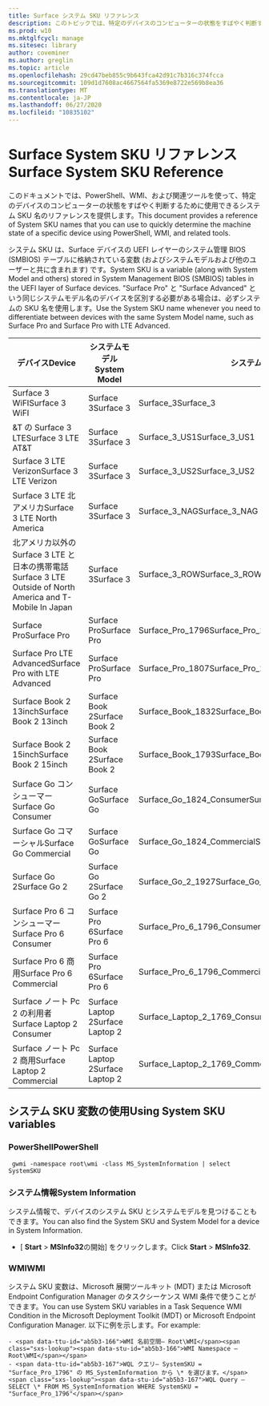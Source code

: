 ```yaml
---
title: Surface システム SKU リファレンス
description: このトピックでは、特定のデバイスのコンピューターの状態をすばやく判断するために使用できるシステム SKU 名のリファレンスを提供します。
ms.prod: w10
ms.mktglfcycl: manage
ms.sitesec: library
author: coveminer
ms.author: greglin
ms.topic: article
ms.openlocfilehash: 29cd47beb855c9b643fca42d91c7b316c374fcca
ms.sourcegitcommit: 109d1d7608ac4667564fa5369e8722e569b8ea36
ms.translationtype: MT
ms.contentlocale: ja-JP
ms.lasthandoff: 06/27/2020
ms.locfileid: "10835102"
---
```

# <span data-ttu-id="ab5b3-103">Surface System SKU リファレンス</span><span class="sxs-lookup"><span data-stu-id="ab5b3-103">Surface System SKU Reference</span></span>
<span data-ttu-id="ab5b3-104">このドキュメントでは、PowerShell、WMI、および関連ツールを使って、特定のデバイスのコンピューターの状態をすばやく判断するために使用できるシステム SKU 名のリファレンスを提供します。</span><span class="sxs-lookup"><span data-stu-id="ab5b3-104">This document provides a reference of System SKU names that you can use to quickly determine the machine state of a specific device using PowerShell, WMI, and related tools.</span></span> 

<span data-ttu-id="ab5b3-105">システム SKU は、Surface デバイスの UEFI レイヤーのシステム管理 BIOS (SMBIOS) テーブルに格納されている変数 (およびシステムモデルおよび他のユーザーと共に含まれます) です。</span><span class="sxs-lookup"><span data-stu-id="ab5b3-105">System SKU is a variable (along with System Model and others) stored in System Management BIOS (SMBIOS) tables in the UEFI layer of Surface devices.</span></span>  <span data-ttu-id="ab5b3-106">"Surface Pro" と "Surface Advanced" という同じシステムモデル名のデバイスを区別する必要がある場合は、必ずシステムの SKU 名を使用します。</span><span class="sxs-lookup"><span data-stu-id="ab5b3-106">Use the System SKU name whenever you need to differentiate between devices with the same System Model name, such as Surface Pro and Surface Pro with LTE Advanced.</span></span> 

| **<span data-ttu-id="ab5b3-107">デバイス</span><span class="sxs-lookup"><span data-stu-id="ab5b3-107">Device</span></span>**| **<span data-ttu-id="ab5b3-108">システムモデル</span><span class="sxs-lookup"><span data-stu-id="ab5b3-108">System Model</span></span>** | **<span data-ttu-id="ab5b3-109">システム SKU</span><span class="sxs-lookup"><span data-stu-id="ab5b3-109">System SKU</span></span>**|
| --- | ---| --- |
| <span data-ttu-id="ab5b3-110">Surface 3 WiFI</span><span class="sxs-lookup"><span data-stu-id="ab5b3-110">Surface 3 WiFI</span></span>                                               | <span data-ttu-id="ab5b3-111">Surface 3</span><span class="sxs-lookup"><span data-stu-id="ab5b3-111">Surface 3</span></span>        | <span data-ttu-id="ab5b3-112">Surface_3</span><span class="sxs-lookup"><span data-stu-id="ab5b3-112">Surface_3</span></span>                        |
| <span data-ttu-id="ab5b3-113">&T の Surface 3 LTE</span><span class="sxs-lookup"><span data-stu-id="ab5b3-113">Surface 3 LTE AT&T</span></span>                                           | <span data-ttu-id="ab5b3-114">Surface 3</span><span class="sxs-lookup"><span data-stu-id="ab5b3-114">Surface 3</span></span>        | <span data-ttu-id="ab5b3-115">Surface_3_US1</span><span class="sxs-lookup"><span data-stu-id="ab5b3-115">Surface_3_US1</span></span>                    |
| <span data-ttu-id="ab5b3-116">Surface 3 LTE Verizon</span><span class="sxs-lookup"><span data-stu-id="ab5b3-116">Surface 3 LTE Verizon</span></span>                                        | <span data-ttu-id="ab5b3-117">Surface 3</span><span class="sxs-lookup"><span data-stu-id="ab5b3-117">Surface 3</span></span>        | <span data-ttu-id="ab5b3-118">Surface_3_US2</span><span class="sxs-lookup"><span data-stu-id="ab5b3-118">Surface_3_US2</span></span>                    |
| <span data-ttu-id="ab5b3-119">Surface 3 LTE 北アメリカ</span><span class="sxs-lookup"><span data-stu-id="ab5b3-119">Surface 3 LTE North America</span></span>                                  | <span data-ttu-id="ab5b3-120">Surface 3</span><span class="sxs-lookup"><span data-stu-id="ab5b3-120">Surface 3</span></span>        | <span data-ttu-id="ab5b3-121">Surface_3_NAG</span><span class="sxs-lookup"><span data-stu-id="ab5b3-121">Surface_3_NAG</span></span>                    |
| <span data-ttu-id="ab5b3-122">北アメリカ以外の Surface 3 LTE と日本の携帯電話</span><span class="sxs-lookup"><span data-stu-id="ab5b3-122">Surface 3 LTE Outside of North America and T-Mobile In Japan</span></span> | <span data-ttu-id="ab5b3-123">Surface 3</span><span class="sxs-lookup"><span data-stu-id="ab5b3-123">Surface 3</span></span>        | <span data-ttu-id="ab5b3-124">Surface_3_ROW</span><span class="sxs-lookup"><span data-stu-id="ab5b3-124">Surface_3_ROW</span></span>                    |
| <span data-ttu-id="ab5b3-125">Surface Pro</span><span class="sxs-lookup"><span data-stu-id="ab5b3-125">Surface Pro</span></span>                                                  | <span data-ttu-id="ab5b3-126">Surface Pro</span><span class="sxs-lookup"><span data-stu-id="ab5b3-126">Surface Pro</span></span>      | <span data-ttu-id="ab5b3-127">Surface_Pro_1796</span><span class="sxs-lookup"><span data-stu-id="ab5b3-127">Surface_Pro_1796</span></span>                 |
| <span data-ttu-id="ab5b3-128">Surface Pro LTE Advanced</span><span class="sxs-lookup"><span data-stu-id="ab5b3-128">Surface Pro with LTE Advanced</span></span>                                | <span data-ttu-id="ab5b3-129">Surface Pro</span><span class="sxs-lookup"><span data-stu-id="ab5b3-129">Surface Pro</span></span>      | <span data-ttu-id="ab5b3-130">Surface_Pro_1807</span><span class="sxs-lookup"><span data-stu-id="ab5b3-130">Surface_Pro_1807</span></span>                 |
| <span data-ttu-id="ab5b3-131">Surface Book 2 13inch</span><span class="sxs-lookup"><span data-stu-id="ab5b3-131">Surface Book 2 13inch</span></span>                                        | <span data-ttu-id="ab5b3-132">Surface Book 2</span><span class="sxs-lookup"><span data-stu-id="ab5b3-132">Surface Book 2</span></span>   | <span data-ttu-id="ab5b3-133">Surface_Book_1832</span><span class="sxs-lookup"><span data-stu-id="ab5b3-133">Surface_Book_1832</span></span>                |
| <span data-ttu-id="ab5b3-134">Surface Book 2 15inch</span><span class="sxs-lookup"><span data-stu-id="ab5b3-134">Surface Book 2 15inch</span></span>                                        | <span data-ttu-id="ab5b3-135">Surface Book 2</span><span class="sxs-lookup"><span data-stu-id="ab5b3-135">Surface Book 2</span></span>   | <span data-ttu-id="ab5b3-136">Surface_Book_1793</span><span class="sxs-lookup"><span data-stu-id="ab5b3-136">Surface_Book_1793</span></span>                |
| <span data-ttu-id="ab5b3-137">Surface Go コンシューマー</span><span class="sxs-lookup"><span data-stu-id="ab5b3-137">Surface Go Consumer</span></span>                                          | <span data-ttu-id="ab5b3-138">Surface Go</span><span class="sxs-lookup"><span data-stu-id="ab5b3-138">Surface Go</span></span>       | <span data-ttu-id="ab5b3-139">Surface_Go_1824_Consumer</span><span class="sxs-lookup"><span data-stu-id="ab5b3-139">Surface_Go_1824_Consumer</span></span>         |
| <span data-ttu-id="ab5b3-140">Surface Go コマーシャル</span><span class="sxs-lookup"><span data-stu-id="ab5b3-140">Surface Go Commercial</span></span>                                        | <span data-ttu-id="ab5b3-141">Surface Go</span><span class="sxs-lookup"><span data-stu-id="ab5b3-141">Surface Go</span></span>       | <span data-ttu-id="ab5b3-142">Surface_Go_1824_Commercial</span><span class="sxs-lookup"><span data-stu-id="ab5b3-142">Surface_Go_1824_Commercial</span></span>       |
| <span data-ttu-id="ab5b3-143">Surface Go 2</span><span class="sxs-lookup"><span data-stu-id="ab5b3-143">Surface Go 2</span></span>                                                 | <span data-ttu-id="ab5b3-144">Surface Go 2</span><span class="sxs-lookup"><span data-stu-id="ab5b3-144">Surface Go 2</span></span>     | <span data-ttu-id="ab5b3-145">Surface_Go_2_1927</span><span class="sxs-lookup"><span data-stu-id="ab5b3-145">Surface_Go_2_1927</span></span>                |
| <span data-ttu-id="ab5b3-146">Surface Pro 6 コンシューマー</span><span class="sxs-lookup"><span data-stu-id="ab5b3-146">Surface Pro 6 Consumer</span></span>                                       | <span data-ttu-id="ab5b3-147">Surface Pro 6</span><span class="sxs-lookup"><span data-stu-id="ab5b3-147">Surface Pro 6</span></span>    | <span data-ttu-id="ab5b3-148">Surface_Pro_6_1796_Consumer</span><span class="sxs-lookup"><span data-stu-id="ab5b3-148">Surface_Pro_6_1796_Consumer</span></span>      |
| <span data-ttu-id="ab5b3-149">Surface Pro 6 商用</span><span class="sxs-lookup"><span data-stu-id="ab5b3-149">Surface Pro 6 Commercial</span></span>                                     | <span data-ttu-id="ab5b3-150">Surface Pro 6</span><span class="sxs-lookup"><span data-stu-id="ab5b3-150">Surface Pro 6</span></span>    | <span data-ttu-id="ab5b3-151">Surface_Pro_6_1796_Commercial</span><span class="sxs-lookup"><span data-stu-id="ab5b3-151">Surface_Pro_6_1796_Commercial</span></span>    |
| <span data-ttu-id="ab5b3-152">Surface ノート Pc 2 の利用者</span><span class="sxs-lookup"><span data-stu-id="ab5b3-152">Surface Laptop 2 Consumer</span></span>                                    | <span data-ttu-id="ab5b3-153">Surface Laptop 2</span><span class="sxs-lookup"><span data-stu-id="ab5b3-153">Surface Laptop 2</span></span> | <span data-ttu-id="ab5b3-154">Surface_Laptop_2_1769_Consumer</span><span class="sxs-lookup"><span data-stu-id="ab5b3-154">Surface_Laptop_2_1769_Consumer</span></span>   |
| <span data-ttu-id="ab5b3-155">Surface ノート Pc 2 商用</span><span class="sxs-lookup"><span data-stu-id="ab5b3-155">Surface Laptop 2 Commercial</span></span>                                  | <span data-ttu-id="ab5b3-156">Surface Laptop 2</span><span class="sxs-lookup"><span data-stu-id="ab5b3-156">Surface Laptop 2</span></span> | <span data-ttu-id="ab5b3-157">Surface_Laptop_2_1769_Commercial</span><span class="sxs-lookup"><span data-stu-id="ab5b3-157">Surface_Laptop_2_1769_Commercial</span></span> |

## <span data-ttu-id="ab5b3-158">システム SKU 変数の使用</span><span class="sxs-lookup"><span data-stu-id="ab5b3-158">Using System SKU variables</span></span> 

### <span data-ttu-id="ab5b3-159">PowerShell</span><span class="sxs-lookup"><span data-stu-id="ab5b3-159">PowerShell</span></span>

     gwmi -namespace root\wmi -class MS_SystemInformation | select SystemSKU 

### <span data-ttu-id="ab5b3-160">システム情報</span><span class="sxs-lookup"><span data-stu-id="ab5b3-160">System Information</span></span>
<span data-ttu-id="ab5b3-161">システム情報で、デバイスのシステム SKU とシステムモデルを見つけることもできます。</span><span class="sxs-lookup"><span data-stu-id="ab5b3-161">You can also find the System SKU and System Model for a device in System Information.</span></span> 
- <span data-ttu-id="ab5b3-162">[ **Start**  >   **MSInfo32**の開始] をクリックします。</span><span class="sxs-lookup"><span data-stu-id="ab5b3-162">Click **Start** >  **MSInfo32**.</span></span>  

### <span data-ttu-id="ab5b3-163">WMI</span><span class="sxs-lookup"><span data-stu-id="ab5b3-163">WMI</span></span>
<span data-ttu-id="ab5b3-164">システム SKU 変数は、Microsoft 展開ツールキット (MDT) または Microsoft Endpoint Configuration Manager のタスクシーケンス WMI 条件で使うことができます。</span><span class="sxs-lookup"><span data-stu-id="ab5b3-164">You can use System SKU variables in a Task Sequence WMI Condition in the Microsoft Deployment Toolkit (MDT) or Microsoft Endpoint Configuration Manager.</span></span> <span data-ttu-id="ab5b3-165">以下に例を示します。</span><span class="sxs-lookup"><span data-stu-id="ab5b3-165">For example:</span></span> 

    - <span data-ttu-id="ab5b3-166">WMI 名前空間– Root\WMI</span><span class="sxs-lookup"><span data-stu-id="ab5b3-166">WMI Namespace – Root\WMI</span></span>
    - <span data-ttu-id="ab5b3-167">WQL クエリ– SystemSKU = "Surface_Pro_1796" の MS_SystemInformation から \* を選びます。</span><span class="sxs-lookup"><span data-stu-id="ab5b3-167">WQL Query – SELECT \* FROM MS_SystemInformation WHERE SystemSKU = "Surface_Pro_1796"</span></span>

 
 
 


